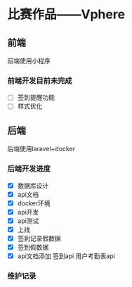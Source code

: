 # 比赛作品——Vphere

## 前端

前端使用小程序

### 前端开发目前未完成
- [ ] 签到提醒功能
- [ ] 样式优化

## 后端

后端使用laravel+docker

### 后端开发进度

- [x] 数据库设计
- [x] api文档
- [x] docker环境
- [x] api开发
- [x] api测试
- [x] 上线
- [x] 签到记录假数据
- [x] 签到假数据
- [x] api文档添加 签到api 用户考勤表api

### 维护记录

